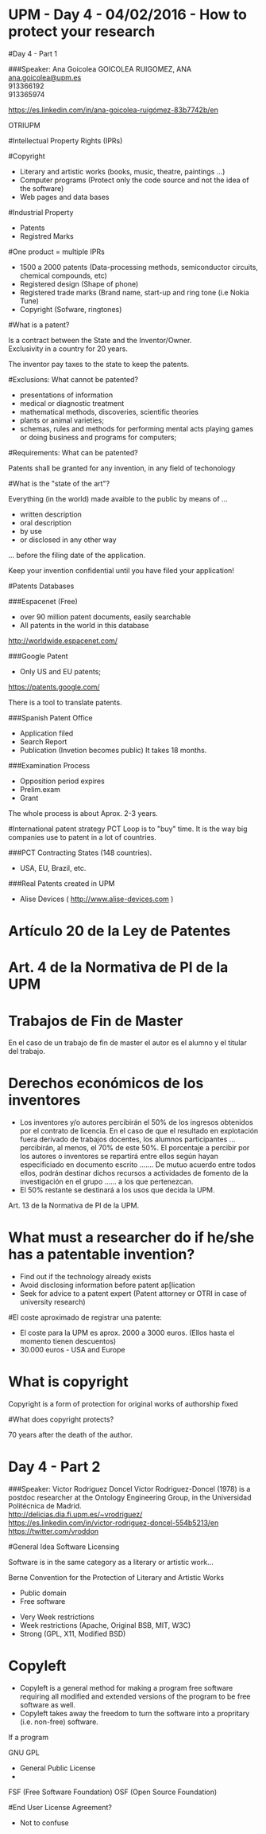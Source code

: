 # UPM - Day 4 - 04/02/2016 - How to protect your research

#Day 4 - Part 1

###Speaker: Ana Goicolea
GOICOLEA RUIGOMEZ, ANA<BR>
ana.goicolea@upm.es<BR>
913366192<BR>
913365974<BR>

https://es.linkedin.com/in/ana-goicolea-ruigómez-83b7742b/en<BR>


OTRIUPM<BR>

#Intellectual Property Rights (IPRs)

#Copyright

* Literary and artistic works (books, music, theatre, paintings …)
* Computer programs (Protect only the code source and not the idea of the software)
* Web pages and data bases

#Industrial Property

* Patents
* Registred Marks

#One product = multiple IPRs

* 1500 a 2000 patents (Data-processing methods, semiconductor circuits, chemical compounds, etc)
* Registered design (Shape of phone)
* Registered trade marks (Brand name, start-up and ring tone (i.e Nokia Tune)
* Copyright (Sofware, ringtones)

#What is a patent?

Is a contract between the State and the Inventor/Owner. <BR>
Exclusivity in a country for 20 years.<BR>

The inventor pay taxes to the state to keep the patents.<BR>

#Exclusions: What cannot be patented?
* presentations of information
* medical or diagnostic treatment
* mathematical methods, discoveries, scientific theories
* plants or animal varieties;
* schemas, rules and methods for performing mental acts playing games or doing business and programs for computers;

#Requirements: What can be patented?

Patents shall be granted for any invention, in any field of techonology

#What is the "state of the art"?

Everything (in the world) made avaible to the public by means of ... <BR>

* written description
* oral description
* by use
* or disclosed in any other way

... before the filing date of the application. <BR>

Keep your invention confidential until you have filed your application!

#Patents Databases

###Espacenet (Free)
* over 90 million patent documents, easily searchable
* All patents in the world in this database

http://worldwide.espacenet.com/<BR>


###Google Patent
* Only US and EU patents;

https://patents.google.com/<BR>

There is a tool to translate patents.<BR>

###Spanish Patent Office
* Application filed
* Search Report
* Publication (Invetion becomes public)
It takes 18 months.<BR>

###Examination Process
* Opposition period expires
* Prelim.exam
* Grant

The whole process is about Aprox. 2-3 years.<BR>

#International patent strategy
PCT Loop is to "buy" time. It is the way big companies use to patent in a lot of countries.<BR>

###PCT Contracting States (148 countries).
* USA, EU, Brazil, etc.

###Real Patents created in UPM
* Alise Devices ( http://www.alise-devices.com )

# Artículo 20 de la Ley de Patentes
# Art. 4 de la Normativa de PI de la UPM

# Trabajos de Fin de Master 
En el caso de un trabajo de fin de master el autor es el alumno y el titular del trabajo.<BR>

# Derechos económicos de los inventores
* Los inventores y/o autores percibirán el 50% de los ingresos obtenidos por el contrato de licencia. En el caso de que el resultado en explotación fuera derivado de trabajos docentes, los alumnos participantes ... percibirán, al menos, el 70% de este 50%.
El porcentaje a percibir por los autores o inventores se repartirá entre ellos según hayan especificiado en documento escrito ....... De mutuo acuerdo entre todos ellos, podrán destinar dichos recursos a actividades de fomento de la investigación en el grupo ...... a los que pertenezcan.
* El 50% restante se destinará a los usos que decida la UPM.

Art. 13 de la Normativa de PI de la UPM.<BR>

# What must a researcher do if he/she has a patentable invention?
* Find out if the technology already exists
* Avoid disclosing information before patent ap[lication
* Seek for advice to a patent expert (Patent attorney or OTRI in case of university research)

#El coste aproximado de registrar una patente:
* El coste para la UPM es aprox. 2000 a 3000 euros. (Ellos hasta el momento tienen descuentos)
* 30.000 euros - USA and Europe


# What is copyright

Copyright is a form of protection for original works of authorship fixed

#What does copyright protects?

70 years after the death of the author.


# Day 4 - Part 2

###Speaker: Victor Rodriguez Doncel
Victor Rodriguez-Doncel (1978) is a postdoc researcher at the Ontology Engineering Group, in the Universidad Politécnica de Madrid.<BR>
http://delicias.dia.fi.upm.es/~vrodriguez/<BR>
https://es.linkedin.com/in/victor-rodriguez-doncel-554b5213/en<BR>
https://twitter.com/vroddon<BR>


#General Idea
Software Licensing <BR>

Software is in the same category as a literary or artistic work... <BR>

Berne Convention for the Protection of Literary and Artistic Works <BR>


* Public domain
* Free software
- Very Week restrictions 
- Week restrictions (Apache, Original BSB, MIT, W3C)
- Strong (GPL, X11, Modified BSD)



# Copyleft 
* Copyleft is a general method for making a program free software requiring all modified and extended versions of the program to be free software as well.
* Copyleft takes away the freedom to turn the software into a propritary (i.e. non-free) software.

If a program 

GNU GPL 
* General Public License
* 

FSF (Free Software Foundation)
OSF (Open Source Foundation)

#End User License Agreement?
* Not to confuse 









